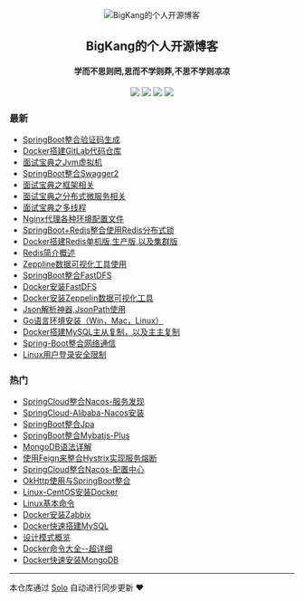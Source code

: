 <p align="center"><img alt="BigKang的个人开源博客" src="https://blog-kang.oss-cn-beijing.aliyuncs.com/UTOOLS1566810087770.png"></p><h2 align="center">
BigKang的个人开源博客
</h2>

<h4 align="center">学而不思则罔,思而不学则莽,不思不学则凉凉</h4>
<p align="center"><a title="BigKang的个人开源博客" target="_blank" href="https://github.com/YellowKang/solo-blog"><img src="https://img.shields.io/github/last-commit/YellowKang/solo-blog.svg?style=flat-square&color=FF9900"></a>
<a title="GitHub repo size in bytes" target="_blank" href="https://github.com/YellowKang/solo-blog"><img src="https://img.shields.io/github/repo-size/YellowKang/solo-blog.svg?style=flat-square"></a>
<a title="Solo Version" target="_blank" href="https://github.com/b3log/solo/releases"><img src="https://img.shields.io/badge/solo-3.6.4-f1e05a.svg?style=flat-square&color=blueviolet"></a>
<a title="Hits" target="_blank" href="https://github.com/b3log/hits"><img src="https://hits.b3log.org/YellowKang/solo-blog.svg"></a></p>

### 最新

* [SpringBoot整合验证码生成](http://bigkang.club/articles/2019/09/27/1569573655358.html)
* [Docker搭建GitLab代码仓库](http://bigkang.club/articles/2019/09/27/1569571452987.html)
* [面试宝典之Jvm虚拟机](http://bigkang.club/articles/2019/09/27/1569571066698.html)
* [SpringBoot整合Swagger2](http://bigkang.club/articles/2019/09/27/1569569892187.html)
* [面试宝典之框架相关](http://bigkang.club/articles/2019/09/09/1568026014397.html)
* [面试宝典之分布式微服务相关](http://bigkang.club/articles/2019/09/09/1568025311178.html)
* [面试宝典之多线程](http://bigkang.club/articles/2019/09/09/1568024170012.html)
* [Nginx代理各种环境配置文件](http://bigkang.club/articles/2019/09/09/1568018876916.html)
* [SpringBoot+Redis整合使用Redis分布式锁](http://bigkang.club/articles/2019/09/09/1567995920962.html)
* [Docker搭建Redis单机版,生产版,以及集群版](http://bigkang.club/articles/2019/09/09/1567995594941.html)
* [Redis简介概述](http://bigkang.club/articles/2019/09/06/1567760320440.html)
* [Zeppline数据可视化工具使用](http://bigkang.club/articles/2019/09/03/1567482272061.html)
* [SpringBoot整合FastDFS](http://bigkang.club/articles/2019/09/03/1567481698157.html)
* [Docker安装FastDFS](http://bigkang.club/articles/2019/09/03/1567480390060.html)
* [Docker安装Zeppelin数据可视化工具](http://bigkang.club/articles/2019/09/03/1567479996851.html)
* [Json解析神器,JsonPath使用](http://bigkang.club/articles/2019/09/03/1567479548641.html)
* [Go语言环境安装（Win，Mac，Linux）](http://bigkang.club/articles/2019/09/03/1567478753181.html)
* [Docker搭建MySQL主从复制，以及主主复制](http://bigkang.club/articles/2019/09/02/1567391604428.html)
* [Spring-Boot整合网络通信](http://bigkang.club/articles/2019/08/31/1567218931562.html)
* [Linux用户登录安全限制](http://bigkang.club/articles/2019/08/30/1567133037884.html)

### 热门

* [SpringCloud整合Nacos-服务发现](http://bigkang.club/articles/2019/08/26/1566811984802.html)
* [SpringCloud-Alibaba-Nacos安装](http://bigkang.club/articles/2019/08/26/1566809544493.html)
* [SpringBoot整合Jpa](http://bigkang.club/articles/2019/08/26/1566786598177.html)
* [SpringBoot整合Mybatis-Plus](http://bigkang.club/articles/2019/08/26/1566802963766.html)
* [MongoDB语法详解](http://bigkang.club/articles/2019/08/27/1566902997744.html)
* [使用Feign来整合Hystrix实现服务熔断](http://bigkang.club/articles/2019/08/26/1566814965770.html)
* [SpringCloud整合Nacos-配置中心](http://bigkang.club/articles/2019/08/26/1566813347347.html)
* [OkHttp使用与SpringBoot整合](http://bigkang.club/articles/2019/08/27/1566900029373.html)
* [Linux-CentOS安装Docker](http://bigkang.club/articles/2019/08/29/1567073633070.html)
* [Linux基本命令](http://bigkang.club/articles/2019/08/30/1567132211275.html)
* [Docker安装Zabbix](http://bigkang.club/articles/2019/08/28/1566985827883.html)
* [Docker快速搭建MySQL](http://bigkang.club/articles/2019/08/29/1567060727196.html)
* [设计模式概览](http://bigkang.club/articles/2019/08/29/1567069339419.html)
* [Docker命令大全--超详细](http://bigkang.club/articles/2019/08/29/1567071906021.html)
* [Docker快速安装MongoDB](http://bigkang.club/articles/2019/08/27/1566901696680.html)



---

本仓库通过 [Solo](https://github.com/b3log/solo) 自动进行同步更新 ❤️ 